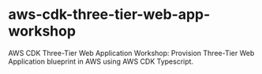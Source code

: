 # aws-cdk-three-tier-web-app-workshop
AWS CDK Three-Tier Web Application Workshop: Provision Three-Tier Web Application blueprint in AWS using AWS CDK Typescript.

